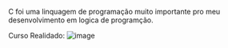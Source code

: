 C foi uma linquagem de programação muito importante pro meu desenvolvimento em logica de programção.

Curso Realidado:
![image](https://user-images.githubusercontent.com/69221000/136294237-8f70e538-5050-479a-94fd-3e4ff7ccc110.png)
